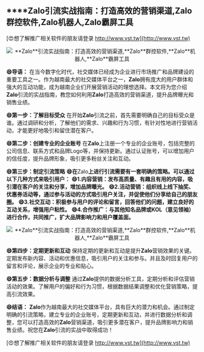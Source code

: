 ## ****Zalo**引流实战指南：打造高效的营销渠道,**Zalo**群控软件,**Zalo**机器人,**Zalo**霸屏工具**

[😍想了解推广相关软件的朋友请登录 http://www.vst.tw](http://www.vst.tw)

 <center><img src="https://vst.tw/MP4/tuiguang/png/7.png" alt="**Zalo**引流实战指南：打造高效的营销渠道,**Zalo**群控软件,**Zalo**机器人,**Zalo**霸屏工具"></center>

**😄导语：**
在当今数字化时代，社交媒体已经成为企业进行市场推广和品牌建设的重要工具之一。作为越南最大的社交媒体平台之一，**Zalo**拥有庞大的用户群体和强大的互动功能，成为越南企业们开展营销活动的理想选择。本文将为您介绍**Zalo**引流的实战指南，教您如何利用**Zalo**打造高效的营销渠道，提升品牌曝光和销售业绩。

**😄第一步：了解目标受众**
在开始**Zalo**引流之前，首先需要明确自己的目标受众是谁。通过调研和分析，了解他们的需求、兴趣和行为习惯，有针对性地进行营销活动，才能更好地吸引和留住潜在客户。

**😄第二步：创建专业的企业账号**
在**Zalo**上注册一个专业的企业账号，包括完整的公司信息、联系方式和品牌Logo等，并保持更新。通过认证账号，可以增加用户的信任度，提升品牌形象，吸引更多粉丝关注和互动。

**😄第三步：制定引流策略**
**😄在**Zalo**上进行引流需要有一套明确的策略。可以通过以下几种方式来吸引用户：**
**😄1.内容营销：发布高质量、有趣且有用的内容，吸引潜在客户的关注和分享，增加品牌曝光。**
**😄2.活动营销：组织线上线下抽奖、优惠券活动等，通过参与活动的方式吸引用户关注，并促使他们分享给自己的朋友圈。**
**😄3.社交互动：积极参与用户的评论和留言，回答他们的问题，建立良好的互动关系，增强用户粘性。**
**😄4.合作推广：与其他知名品牌或KOL（意见领袖）进行合作，共同推广，扩大品牌影响力和用户覆盖面。**

 <center><img src="https://vst.tw/MP4/tuiguang/png/3.png" alt="**Zalo**引流实战指南：打造高效的营销渠道,**Zalo**群控软件,**Zalo**机器人,**Zalo**霸屏工具"></center>

**😄第四步：定期更新和互动**
保持定期的更新和互动是提升**Zalo**营销效果的关键。定期发布新内容、活动和优惠信息，吸引用户的关注和参与。并且及时回复用户的留言和评论，展示企业的专业和贴心。

**😄第五步：数据分析与调整**
通过**Zalo**提供的数据分析工具，定期分析和评估营销活动的效果。了解用户的偏好和行为习惯，根据数据结果调整和优化营销策略，提高引流效果。

**😄结语：**
**Zalo**作为越南最大的社交媒体平台，具有巨大的潜力和机会。通过制定明确的引流策略，建立专业的企业账号，定期更新和互动，并进行数据分析和调整，您可以打造高效的**Zalo**营销渠道，吸引更多潜在客户，提升品牌影响力和销售业绩。祝您在**Zalo**引流的实战中取得成功！

[😍想了解推广相关软件的朋友请登录 http://www.vst.tw](http://www.vst.tw)



